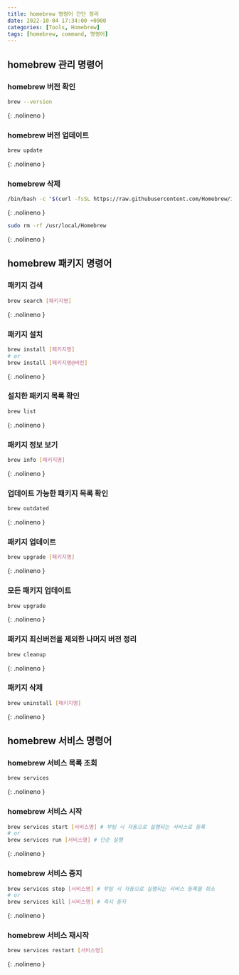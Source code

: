 ```yaml
---
title: homebrew 명령어 간단 정리
date: 2022-10-04 17:34:00 +0900
categories: [Tools, Homebrew]
tags: [homebrew, command, 명령어]
---
```


## **homebrew 관리 명령어**

### homebrew 버전 확인

```bash
brew --version
```
{: .nolineno }

### homebrew 버전 업데이트

```bash
brew update
```
{: .nolineno }

### homebrew 삭제

```bash
/bin/bash -c "$(curl -fsSL https://raw.githubusercontent.com/Homebrew/install/HEAD/uninstall.sh)"
```
{: .nolineno }

```bash
sudo rm -rf /usr/local/Homebrew
```
{: .nolineno }

## **homebrew 패키지 명령어**

### 패키지 검색

```bash
brew search [패키지명]
```
{: .nolineno }

### 패키지 설치

```bash
brew install [패키지명]
# or
brew install [패키지명@버전]
```
{: .nolineno }

### 설치한 패키지 목록 확인

```bash
brew list
```
{: .nolineno }

### 패키지 정보 보기

```bash
brew info [패키지명]
```
{: .nolineno }

### 업데이트 가능한 패키지 목록 확인

```bash
brew outdated
```
{: .nolineno }

### 패키지 업데이트

```bash
brew upgrade [패키지명]
```
{: .nolineno }

### 모든 패키지 업데이트

```bash
brew upgrade
```
{: .nolineno }

### 패키지 최신버전을 제외한 나머지 버전 정리

```bash
brew cleanup
```
{: .nolineno }

### 패키지 삭제

```bash
brew uninstall [패키지명]
```
{: .nolineno }

## **homebrew 서비스 명령어**

### homebrew 서비스 목록 조회

```bash
brew services
```
{: .nolineno }

### homebrew 서비스 시작

```bash
brew services start [서비스명] # 부팅 시 자동으로 실행되는 서비스로 등록
# or
brew services run [서비스명] # 단순 실행
```
{: .nolineno }

### homebrew 서비스 중지

```bash
brew services stop [서비스명] # 부팅 시 자동으로 실행되는 서비스 등록을 취소
# or 
brew services kill [서비스명] # 즉시 중지
```
{: .nolineno }

### homebrew 서비스 재시작

```bash
brew services restart [서비스명]
```
{: .nolineno }